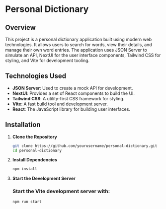 # Personal Dictionary

## Overview

This project is a personal dictionary application built using modern web technologies. It allows users to search for words, view their details, and manage their own word entries. The application uses JSON Server to simulate an API, NextUI for the user interface components, Tailwind CSS for styling, and Vite for development tooling.

## Technologies Used

- **JSON Server**: Used to create a mock API for development.
- **NextUI**: Provides a set of React components to build the UI.
- **Tailwind CSS**: A utility-first CSS framework for styling.
- **Vite**: A fast build tool and development server.
- **React**: The JavaScript library for building user interfaces.

## Installation

1. **Clone the Repository**

   ```bash
   git clone https://github.com/yourusername/personal-dictionary.git
   cd personal-dictionary
   ```

2. **Install Dependencies**

    ```bash
    npm install
    ```
    
3. **Start the Development Server**

    ### Start the Vite development server with:

    ```bash
    npm run start
    ```
